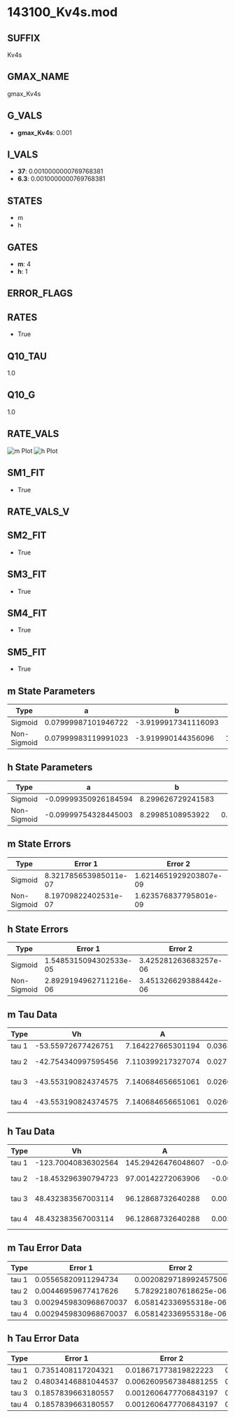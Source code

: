 # 143100_Kv4s.mod

## SUFFIX

Kv4s

## GMAX_NAME

gmax_Kv4s

## G_VALS

- **gmax_Kv4s**: 0.001

## I_VALS

- **37**: 0.0010000000769768381
- **6.3**: 0.0010000000769768381

## STATES

- m
- h

## GATES

- **m**: 4
- **h**: 1

## ERROR_FLAGS


## RATES

- True

## Q10_TAU

1.0

## Q10_G

1.0

## RATE_VALS

![m Plot](/Users/pbozelos/Dropbox/icg-Chai-Panos/supermodels/output_markdown_files/K/143100_Kv4s.mod/images/m.png)
![h Plot](/Users/pbozelos/Dropbox/icg-Chai-Panos/supermodels/output_markdown_files/K/143100_Kv4s.mod/images/h.png)

## SM1_FIT

- True

## RATE_VALS_V

## SM2_FIT

- True

## SM3_FIT

- True

## SM4_FIT

- True

## SM5_FIT

- True

## m State Parameters

| Type | a | b | c | d |
| --- | --- | --- | --- | --- |
| Sigmoid | 0.07999987101946722 | -3.9199917341116093 |
| Non-Sigmoid | 0.07999983119991023 | -3.919990144356096 | 1.000000285928994 | -2.1133784484428377e-07 |

## h State Parameters

| Type | a | b | c | d |
| --- | --- | --- | --- | --- |
| Sigmoid | -0.09999350926184594 | 8.299626729241583 |
| Non-Sigmoid | -0.09999754328445003 | 8.29985108953922 | 0.9999556497400752 | -1.7366707953934517e-07 |

## m State Errors

| Type | Error 1 | Error 2 | Error 3 |
| --- | --- | --- | --- |
| Sigmoid | 8.321785653985011e-07 | 1.6214651929203807e-09 | 3.770820082934668e-07 |
| Non-Sigmoid | 8.19709822402531e-07 | 1.623576837795801e-09 | 3.7143209270405977e-07 |

## h State Errors

| Type | Error 1 | Error 2 | Error 3 |
| --- | --- | --- | --- |
| Sigmoid | 1.5485315094302533e-05 | 3.425281263683257e-06 | 1.3932064508315037e-05 |
| Non-Sigmoid | 2.8929194962711216e-06 | 3.451326629388442e-06 | 2.602745943105838e-06 |

## m Tau Data

| Type | Vh | A | b1 | b2 | c1 | c2 | d1 | d2 | e1 | e2 |
| --- | --- | --- | --- | --- | --- | --- | --- | --- | --- | --- |
| tau 1 | -53.55972677426751 | 7.164227665301194 | 0.03630121536303816 | 0.028676036161397855 |
| tau 2 | -42.754340997595456 | 7.110399217327074 | 0.027765860946753984 | -1.3235528458648812e-05 | 0.041076614685021315 | -0.00013037378521340984 |
| tau 3 | -43.553190824374575 | 7.140684656651061 | 0.026097775749273643 | -0.0001054582520782814 | -1.040229676837022e-06 | 0.03790815034767598 | -6.53390671950937e-05 | -3.687346836182242e-07 |
| tau 4 | -43.553190824374575 | 7.140684656651061 | 0.026097775749273643 | -0.0001054582520782814 | -1.040229676837022e-06 | 0.0 | 0.03790815034767598 | -6.53390671950937e-05 | -3.687346836182242e-07 | 0.0 |

## h Tau Data

| Type | Vh | A | b1 | b2 | c1 | c2 | d1 | d2 | e1 | e2 |
| --- | --- | --- | --- | --- | --- | --- | --- | --- | --- | --- |
| tau 1 | -123.70040836302564 | 145.29426476048607 | -0.002861470949241337 | 0.002861493160046873 |
| tau 2 | -18.453296390794723 | 97.00142272063906 | -0.002305967116469677 | 0.00022706864359452734 | 0.0023047737526145163 | 3.6561470965520493e-05 |
| tau 3 | 48.432383567003114 | 96.12868732640288 | 0.003534114204090402 | -0.00017883932206918805 | -1.680585492217747e-06 | 0.005681385927280525 | -0.00043484919603254036 | -3.240403419963574e-06 |
| tau 4 | 48.432383567003114 | 96.12868732640288 | 0.003534114204090402 | -0.00017883932206918805 | -1.680585492217747e-06 | 0.0 | 0.005681385927280525 | -0.00043484919603254036 | -3.240403419963574e-06 | 0.0 |

## m Tau Error Data

| Type | Error 1 | Error 2 | Error 3 |
| --- | --- | --- | --- |
| tau 1 | 0.05565820911294734 | 0.0020829718992457506 | 0.02307111414375805 |
| tau 2 | 0.00446959677417626 | 5.782921807618625e-06 | 0.0018527110195790614 |
| tau 3 | 0.0029459830968670037 | 6.058142336955318e-06 | 0.0012211516212365843 |
| tau 4 | 0.0029459830968670037 | 6.058142336955318e-06 | 0.0012211516212365843 |

## h Tau Error Data

| Type | Error 1 | Error 2 | Error 3 |
| --- | --- | --- | --- |
| tau 1 | 0.7351408117204321 | 0.018671773819822223 | 0.11895379666856011 |
| tau 2 | 0.48034146881044537 | 0.0062609567384881255 | 0.07772448556982647 |
| tau 3 | 0.1857839663180557 | 0.0012606477706843197 | 0.030061870870639343 |
| tau 4 | 0.1857839663180557 | 0.0012606477706843197 | 0.030061870870639343 |

